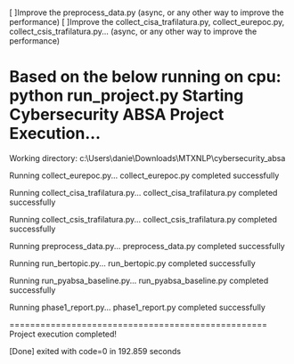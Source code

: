 #
[ ]Improve the preprocess_data.py (async, or any other way to improve the performance)
[ ]Improve the collect_cisa_trafilatura.py, collect_eurepoc.py, collect_csis_trafilatura.py...  (async, or any other way to improve the performance)

Based on the below running on cpu: python run_project.py
Starting Cybersecurity ABSA Project Execution...
==================================================
Working directory: c:\Users\danie\Downloads\MTXNLP\cybersecurity_absa

Running collect_eurepoc.py...
collect_eurepoc.py completed successfully

Running collect_cisa_trafilatura.py...
collect_cisa_trafilatura.py completed successfully

Running collect_csis_trafilatura.py...
collect_csis_trafilatura.py completed successfully

Running preprocess_data.py...
preprocess_data.py completed successfully

Running run_bertopic.py...
run_bertopic.py completed successfully

Running run_pyabsa_baseline.py...
run_pyabsa_baseline.py completed successfully

Running phase1_report.py...
phase1_report.py completed successfully

==================================================
Project execution completed!

[Done] exited with code=0 in 192.859 seconds